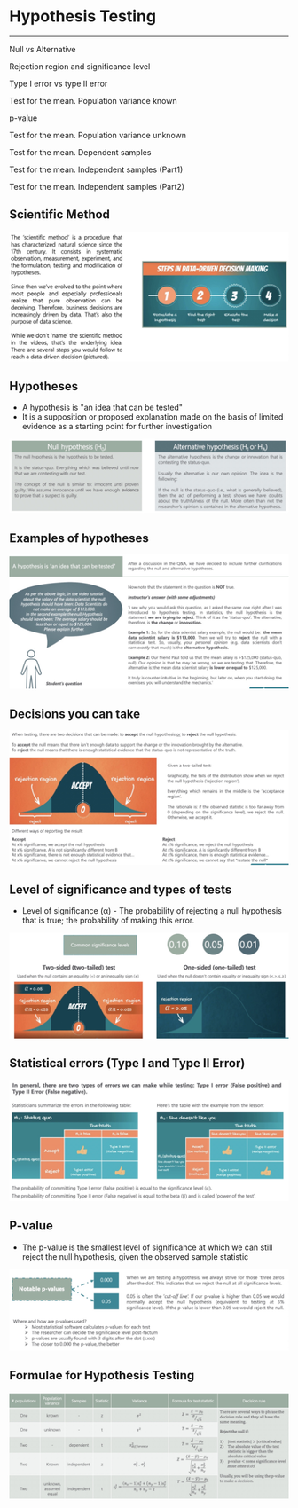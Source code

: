 # Hypothesis Testing

---

Null vs Alternative

Rejection region and significance level

Type I error vs type II error

Test for the mean. Population variance known

p-value

Test for the mean. Population variance unknown

Test for the mean. Dependent samples

Test for the mean. Independent samples (Part1)

Test for the mean. Independent samples (Part2)

## Scientific Method

![image](media/Hypothesis-Testing-image1.jpg)

## Hypotheses

- A hypothesis is "an idea that can be tested"
- It is a supposition or proposed explanation made on the basis of limited evidence as a starting point for further investigation

![image](media/Hypothesis-Testing-image2.jpg)

## Examples of hypotheses

![image](media/Hypothesis-Testing-image3.jpg)

## Decisions you can take

![image](media/Hypothesis-Testing-image4.jpg)

## Level of significance and types of tests

- Level of significance (α) - The probability of rejecting a null hypothesis that is true; the probability of making this error.

![image](media/Hypothesis-Testing-image5.jpg)

## Statistical errors (Type I and Type II Error)

![image](media/Hypothesis-Testing-image6.jpg)

## P-value

- The p-value is the smallest level of significance at which we can still reject the null hypothesis, given the observed sample statistic

![image](media/Hypothesis-Testing-image7.jpg)

## Formulae for Hypothesis Testing

![image](media/Hypothesis-Testing-image8.jpg)
